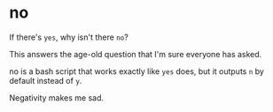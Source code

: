 no
==============
If there's `yes`, why isn't there `no`?

This answers the age-old question that I'm sure everyone has asked.

no is a bash script that works exactly like `yes` does, but it outputs `n` by default instead of `y`.

Negativity makes me sad.
